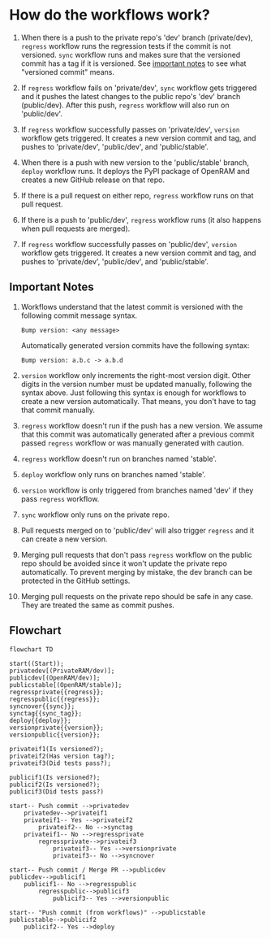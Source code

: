 # How do the workflows work?

1. When there is a push to the private repo's 'dev' branch (private/dev),
`regress` workflow runs the regression tests if the commit is not versioned.
`sync` workflow runs and makes sure that the versioned commit has a tag if it is
versioned. See [important notes](#important-notes) to see what "versioned
commit" means.

1. If `regress` workflow fails on 'private/dev', `sync` workflow gets triggered
and it pushes the latest changes to the public repo's 'dev' branch (public/dev).
After this push, `regress` workflow will also run on 'public/dev'.

1. If `regress` workflow successfully passes on 'private/dev', `version`
workflow gets triggered. It creates a new version commit and tag, and pushes to
'private/dev', 'public/dev', and 'public/stable'.

1. When there is a push with new version to the 'public/stable' branch, `deploy`
workflow runs. It deploys the PyPI package of OpenRAM and creates a new GitHub
release on that repo.

1. If there is a pull request on either repo, `regress` workflow runs on that
pull request.

1. If there is a push to 'public/dev', `regress` workflow runs (it also happens
when pull requests are merged).

1. If `regress` workflow successfully passes on 'public/dev', `version`
workflow gets triggered. It creates a new version commit and tag, and pushes to
'private/dev', 'public/dev', and 'public/stable'.



## Important Notes

1. Workflows understand that the latest commit is versioned  with the following
commit message syntax.

    ```
    Bump version: <any message>
    ```

    Automatically generated version commits have the following syntax:

    ```
    Bump version: a.b.c -> a.b.d
    ```

1. `version` workflow only increments the right-most version digit. Other digits
in the version number must be updated manually, following the syntax above. Just
following this syntax is enough for workflows to create a new version
automatically. That means, you don't have to tag that commit manually.

1. `regress` workflow doesn't run if the push has a new version. We assume that
this commit was automatically generated after a previous commit passed `regress`
workflow or was manually generated with caution.

1. `regress` workflow doesn't run on branches named 'stable'.

1. `deploy` workflow only runs on branches named 'stable'.

1. `version` workflow is only triggered from branches named 'dev' if they pass
`regress` workflow.

1. `sync` workflow only runs on the private repo.

1. Pull requests merged on to 'public/dev' will also trigger `regress` and it
can create a new version.

1. Merging pull requests that don't pass `regress` workflow on the public repo
should be avoided since it won't update the private repo automatically. To
prevent merging by mistake, the dev branch can be protected in the GitHub
settings.

1. Merging pull requests on the private repo should be safe in any case. They
are treated the same as commit pushes.



## Flowchart
```mermaid
flowchart TD

start((Start));
privatedev[(PrivateRAM/dev)];
publicdev[(OpenRAM/dev)];
publicstable[(OpenRAM/stable)];
regressprivate{{regress}};
regresspublic{{regress}};
syncnover{{sync}};
synctag{{sync_tag}};
deploy{{deploy}};
versionprivate{{version}};
versionpublic{{version}};

privateif1(Is versioned?);
privateif2(Has version tag?);
privateif3(Did tests pass?);

publicif1(Is versioned?);
publicif2(Is versioned?);
publicif3(Did tests pass?)

start-- Push commit -->privatedev
    privatedev-->privateif1
    privateif1-- Yes -->privateif2
        privateif2-- No -->synctag
    privateif1-- No -->regressprivate
        regressprivate-->privateif3
            privateif3-- Yes -->versionprivate
            privateif3-- No -->syncnover

start-- Push commit / Merge PR -->publicdev
publicdev-->publicif1
    publicif1-- No -->regresspublic
        regresspublic-->publicif3
            publicif3-- Yes -->versionpublic

start-- "Push commit (from workflows)" -->publicstable
publicstable-->publicif2
    publicif2-- Yes -->deploy
```


